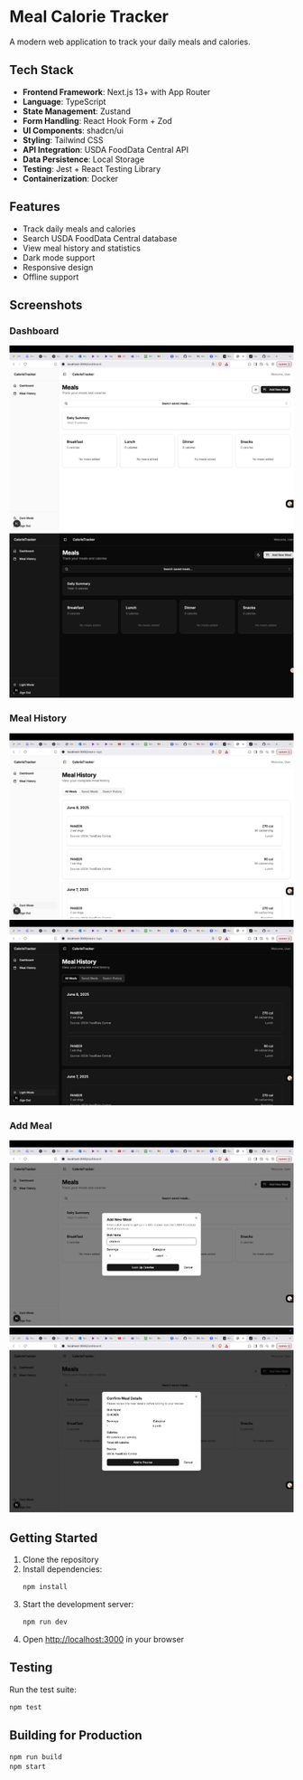 # Meal Calorie Tracker

A modern web application to track your daily meals and calories.

## Tech Stack

- **Frontend Framework**: Next.js 13+ with App Router
- **Language**: TypeScript
- **State Management**: Zustand
- **Form Handling**: React Hook Form + Zod
- **UI Components**: shadcn/ui
- **Styling**: Tailwind CSS
- **API Integration**: USDA FoodData Central API
- **Data Persistence**: Local Storage
- **Testing**: Jest + React Testing Library
- **Containerization**: Docker

## Features

- Track daily meals and calories
- Search USDA FoodData Central database
- View meal history and statistics
- Dark mode support
- Responsive design
- Offline support

## Screenshots

### Dashboard
![Dashboard View](public/screenshots/dashboard.png)
![Dashboard Dark Mode](public/screenshots/dashboard-dark.png)

### Meal History
![Meal History](public/screenshots/meal.png)
![Meal History Dark Mode](public/screenshots/meal-dark.png)

### Add Meal
![Add Meal Form](public/screenshots/add-meal.png)
![Add Meal API Response](public/screenshots/add-meal-api.png)

## Getting Started

1. Clone the repository
2. Install dependencies:
   ```bash
   npm install
   ```
3. Start the development server:
   ```bash
   npm run dev
   ```
4. Open [http://localhost:3000](http://localhost:3000) in your browser

## Testing

Run the test suite:
```bash
npm test
```

## Building for Production

```bash
npm run build
npm start
```

